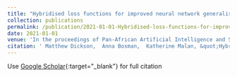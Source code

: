 ```yaml
---
title: "Hybridised loss functions for improved neural network generalisation"
collection: publications
permalink: /publication/2021-01-01-Hybridised-loss-functions-for-improved-neural-network-generalisation
date: 2021-01-01
venue: 'In the proceedings of Pan-African Artificial Intelligence and Smart Systems Conference'
citation: ' Matthew Dickson,  Anna Bosman,  Katherine Malan, &quot;Hybridised loss functions for improved neural network generalisation.&quot; In the proceedings of Pan-African Artificial Intelligence and Smart Systems Conference, 2021.'
---
```

Use [Google Scholar](https://scholar.google.com/scholar?q=Hybridised+loss+functions+for+improved+neural+network+generalisation){:target="_blank"} for full citation
